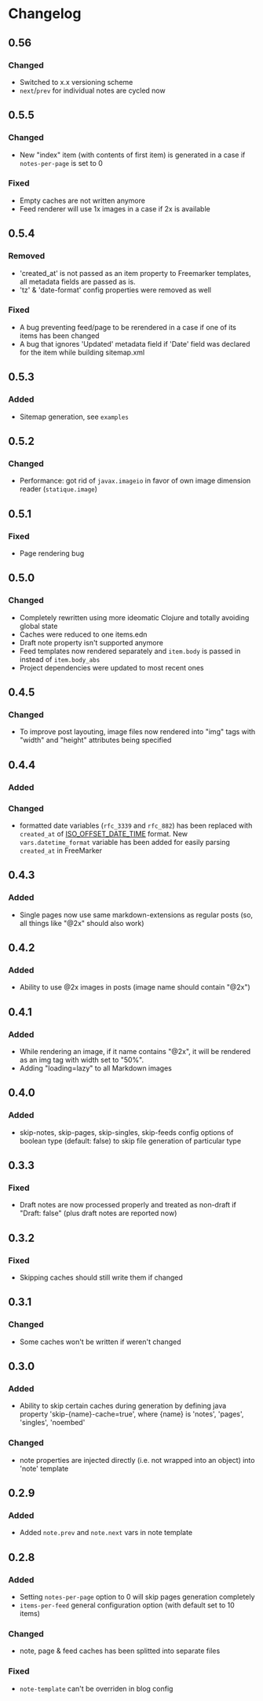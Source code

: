 # Changelog

## 0.56

### Changed

- Switched to x.x versioning scheme
- `next`/`prev` for individual notes are cycled now

## 0.5.5

### Changed

- New "index" item (with contents of first item) is generated in a case if `notes-per-page` is set to 0

### Fixed

- Empty caches are not written anymore
- Feed renderer will use 1x images in a case if 2x is available

## 0.5.4

### Removed

- 'created_at' is not passed as an item property to Freemarker templates, all metadata fields are passed as is.
- 'tz' & 'date-format' config properties were removed as well

### Fixed

- A bug preventing feed/page to be rerendered in a case if one of its items has been changed
- A bug that ignores 'Updated' metadata field if 'Date' field was declared for the item while building sitemap.xml 

## 0.5.3

### Added

- Sitemap generation, see `examples`

## 0.5.2

### Changed

- Performance: got rid of `javax.imageio` in favor of own image dimension reader (`statique.image`)

## 0.5.1

### Fixed

- Page rendering bug

## 0.5.0

### Changed

- Completely rewritten using more ideomatic Clojure and totally avoiding global state
- Caches were reduced to one items.edn
- Draft note property isn't supported anymore
- Feed templates now rendered separately and `item.body` is passed in instead of `item.body_abs`
- Project dependencies were updated to most recent ones

## 0.4.5

### Changed

- To improve post layouting, image files now rendered into "img" tags with "width" and "height" attributes being specified

## 0.4.4

### Added

### Changed

- formatted date variables (`rfc_3339` and `rfc_882`) has been replaced with `created_at` of [ISO_OFFSET_DATE_TIME](https://docs.oracle.com/javase/8/docs/api/java/time/format/DateTimeFormatter.html#ISO_OFFSET_DATE_TIME) format. New `vars.datetime_format` variable has been added for easily parsing `created_at` in FreeMarker

## 0.4.3

### Added

- Single pages now use same markdown-extensions as regular posts (so, all things like "@2x" should also work)

## 0.4.2

### Added

- Ability to use @2x images in posts (image name should contain "@2x")

## 0.4.1

### Added

- While rendering an image, if it name contains "@2x", it will be rendered as an img tag with width set to "50%".
- Adding "loading=lazy" to all Markdown images

## 0.4.0

### Added

- skip-notes, skip-pages, skip-singles, skip-feeds config options of boolean type (default: false) to skip file generation of particular type

## 0.3.3

### Fixed

- Draft notes are now processed properly and treated as non-draft if "Draft: false" (plus draft notes are reported now)

## 0.3.2

### Fixed

- Skipping caches should still write them if changed

## 0.3.1

### Changed

- Some caches won't be written if weren't changed

## 0.3.0

### Added 

- Ability to skip certain caches during generation by defining java property 'skip-{name}-cache=true', where {name} is 'notes', 'pages', 'singles', 'noembed'

### Changed

- note properties are injected directly (i.e. not wrapped into an object) into 'note' template

## 0.2.9

### Added

- Added `note.prev` and `note.next` vars in note template

## 0.2.8

### Added

- Setting `notes-per-page` option to 0 will skip pages generation completely
- `items-per-feed` general configuration option (with default set to 10 items)

### Changed

- note, page & feed caches has been splitted into separate files

### Fixed

- `note-template` can't be overriden in blog config